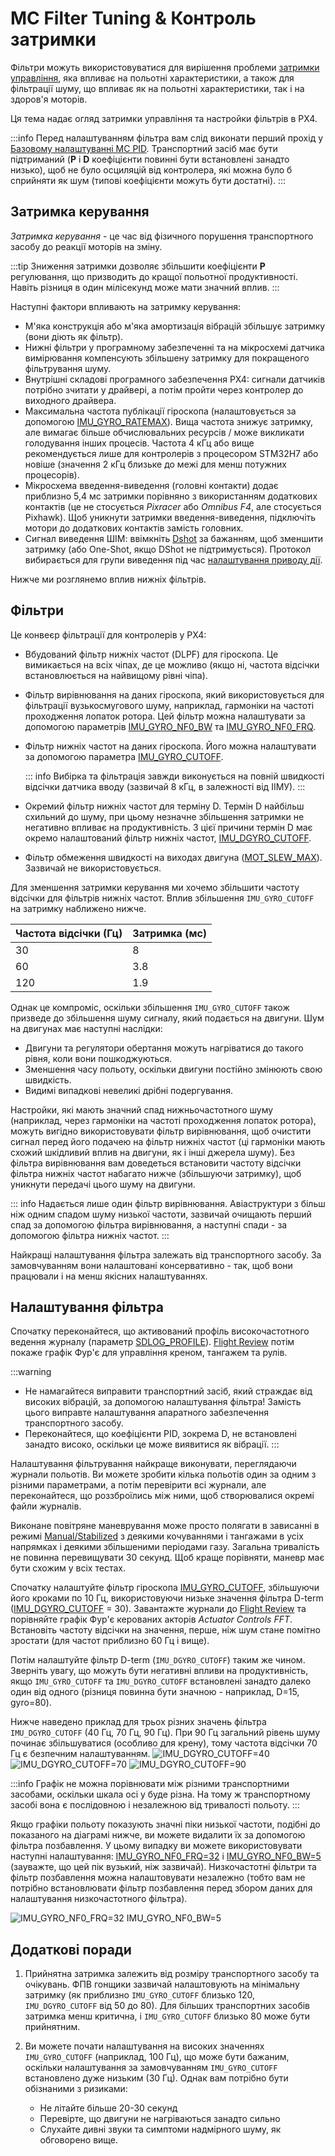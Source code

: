 # MC Filter Tuning & Контроль затримки

Фільтри можуть використовуватися для вирішення проблеми [затримки управління](#control-latency), яка впливає на польотні характеристики, а також для фільтрації шуму, що впливає як на польотні характеристики, так і на здоров'я моторів.

Ця тема надає огляд затримки управління та настройки фільтрів в PX4.

:::info Перед налаштуванням фільтра вам слід виконати перший прохід у [Базовому налаштуванні MC PID](../config_mc/pid_tuning_guide_multicopter_basic.md). Транспортний засіб має бути підтриманий (**P** і **D** коефіцієнти повинні бути встановлені занадто низько), щоб не було осциляцій від контролера, які можна було б сприйняти як шум (типові коефіцієнти можуть бути достатні).
:::

## Затримка керування

_Затримка керування_ - це час від фізичного порушення транспортного засобу до реакції моторів на зміну.

:::tip
Зниження затримки дозволяє збільшити коефіцієнти **P** регулювання, що призводить до кращої польотної продуктивності. Навіть різниця в один мілісекунд може мати значний вплив.
:::

Наступні фактори впливають на затримку керування:

- М'яка конструкція або м'яка амортизація вібрацій збільшує затримку (вони діють як фільтр).
- Нижні фільтри у програмному забезпеченні та на мікросхемі датчика вимірювання компенсують збільшену затримку для покращеного фільтрування шуму.
- Внутрішні складові програмного забезпечення PX4: сигнали датчиків потрібно зчитати у драйвері, а потім пройти через контролер до виходного драйвера.
- Максимальна частота публікації гіроскопа (налаштовується за допомогою [IMU_GYRO_RATEMAX](../advanced_config/parameter_reference.md#IMU_GYRO_RATEMAX)). Вища частота знижує затримку, але вимагає більше обчислювальних ресурсів / може викликати голодування інших процесів. Частота 4 кГц або вище рекомендується лише для контролерів з процесором STM32H7 або новіше (значення 2 кГц близьке до межі для менш потужних процесорів).
- Мікросхема введення-виведення (головні контакти) додає приблизно 5,4 мс затримки порівняно з використанням додаткових контактів (це не стосується _Pixracer_ або _Omnibus F4_, але стосується Pixhawk). Щоб уникнути затримки введення-виведення, підключіть мотори до додаткових контактів замість головних.
- Сигнал виведення ШІМ: ввімкніть [Dshot](../peripherals/dshot.md) за бажанням, щоб зменшити затримку (або One-Shot, якщо DShot не підтримується). Протокол вибирається для групи виведення під час [налаштування приводу дії](../config/actuators.md).

Нижче ми розглянемо вплив нижніх фільтрів.

## Фільтри

Це конвеєр фільтрації для контролерів у PX4:

- Вбудований фільтр нижніх частот (DLPF) для гіроскопа. Це вимикається на всіх чіпах, де це можливо (якщо ні, частота відсічки встановлюється на найвищому рівні чіпа).
- Фільтр вирівнювання на даних гіроскопа, який використовується для фільтрації вузькосмугового шуму, наприклад, гармоніки на частоті проходження лопаток ротора. Цей фільтр можна налаштувати за допомогою параметрів [IMU_GYRO_NF0_BW](../advanced_config/parameter_reference.md#IMU_GYRO_NF0_BW) та [IMU_GYRO_NF0_FRQ](../advanced_config/parameter_reference.md#IMU_GYRO_NF0_FRQ).
- Фільтр нижніх частот на даних гіроскопа. Його можна налаштувати за допомогою параметра [IMU_GYRO_CUTOFF](../advanced_config/parameter_reference.md#IMU_GYRO_CUTOFF).

  ::: info 
Вибірка та фільтрація завжди виконується на повній швидкості відсічки датчика вводу (зазвичай 8 кГц, в залежності від ІІМУ).
:::

- Окремий фільтр нижніх частот для терміну D. Термін D найбільш схильний до шуму, при цьому незначне збільшення затримки не негативно впливає на продуктивність. З цієї причини термін D має окремо налаштований фільтр нижніх частот, [IMU_DGYRO_CUTOFF](../advanced_config/parameter_reference.md#IMU_DGYRO_CUTOFF).
- Фільтр обмеження швидкості на виходах двигуна ([MOT_SLEW_MAX](../advanced_config/parameter_reference.md#MOT_SLEW_MAX)). Зазвичай не використовується.

Для зменшення затримки керування ми хочемо збільшити частоту відсічки для фільтрів нижніх частот. Вплив збільшення `IMU_GYRO_CUTOFF` на затримку наближено нижче.

| Частота відсічки (Гц) | Затримка (мс) |
| --------------------- | ------------- |
| 30                    | 8             |
| 60                    | 3.8           |
| 120                   | 1.9           |

Однак це компроміс, оскільки збільшення `IMU_GYRO_CUTOFF` також призведе до збільшення шуму сигналу, який подається на двигуни. Шум на двигунах має наступні наслідки:

- Двигуни та регулятори обертання можуть нагріватися до такого рівня, коли вони пошкоджуються.
- Зменшення часу польоту, оскільки двигуни постійно змінюють свою швидкість.
- Видимі випадкові невеликі дрібні подергування.

Настройки, які мають значний спад нижньочастотного шуму (наприклад, через гармоніки на частоті проходження лопаток ротора), можуть вигідно використовувати фільтр вирівнювання, щоб очистити сигнал перед його подачею на фільтр нижніх частот (ці гармоніки мають схожий шкідливий вплив на двигуни, як і інші джерела шуму). Без фільтра вирівнювання вам доведеться встановити частоту відсічки фільтра нижніх частот набагато нижче (збільшуючи затримку), щоб уникнути передачі цього шуму на двигуни.

::: info
Надається лише один фільтр вирівнювання.
Авіаструктури з більш ніж одним спадом шуму низької частоти, зазвичай очищають перший спад за допомогою фільтра вирівнювання, а наступні спади - за допомогою фільтра нижніх частот.
:::

Найкращі налаштування фільтра залежать від транспортного засобу. За замовчуванням вони налаштовані консервативно - так, щоб вони працювали і на менш якісних налаштуваннях.

## Налаштування фільтра

Спочатку переконайтеся, що активований профіль високочастотного ведення журналу (параметр [SDLOG_PROFILE](../advanced_config/parameter_reference.md#SDLOG_PROFILE)). [Flight Review](../getting_started/flight_reporting.md) потім покаже графік Фур'є для управління креном, тангажем та рулів.

:::warning

- Не намагайтеся виправити транспортний засіб, який страждає від високих вібрацій, за допомогою налаштування фільтра! Замість цього виправте налаштування апаратного забезпечення транспортного засобу.
- Переконайтеся, що коефіцієнти PID, зокрема D, не встановлені занадто високо, оскільки це може виявитися як вібрації.
:::

Налаштування фільтрування найкраще виконувати, переглядаючи журнали польотів. Ви можете зробити кілька польотів один за одним з різними параметрами, а потім перевірити всі журнали, але переконайтеся, що роззброїлись між ними, щоб створювалися окремі файли журналів.

Виконане повітряне маневрування може просто полягати в зависанні в режимі [Manual/Stabilized](../flight_modes_mc/manual_stabilized.md) з деякими кочуваннями і тангажами в усіх напрямках і деякими збільшеними періодами газу. Загальна тривалість не повинна перевищувати 30 секунд. Щоб краще порівняти, маневр має бути схожим у всіх тестах.

Спочатку налаштуйте фільтр гіроскопа [IMU_GYRO_CUTOFF](../advanced_config/parameter_reference.md#IMU_GYRO_CUTOFF), збільшуючи його кроками по 10 Гц, використовуючи низьке значення фільтра D-term ([IMU_DGYRO_CUTOFF](../advanced_config/parameter_reference.md#IMU_DGYRO_CUTOFF) = 30). Завантажте журнали до [Flight Review](https://logs.px4.io) та порівняйте графік Фур'є керованих акторів _Actuator Controls FFT_. Встановіть частоту відсічки на значення, перше, ніж шум стане помітно зростати (для частот приблизно 60 Гц і вище).

Потім налаштуйте фільтр D-term (`IMU_DGYRO_CUTOFF`) таким же чином. Зверніть увагу, що можуть бути негативні впливи на продуктивність, якщо `IMU_GYRO_CUTOFF` та `IMU_DGYRO_CUTOFF` встановлені занадто далеко один від одного (різниця повинна бути значною - наприклад, D=15, gyro=80).

Нижче наведено приклад для трьох різних значень фільтра `IMU_DGYRO_CUTOFF` (40 Гц, 70 Гц, 90 Гц). При 90 Гц загальний рівень шуму починає збільшуватися (особливо для крену), тому частота відсічки 70 Гц є безпечним налаштуванням. ![IMU_DGYRO_CUTOFF=40](../../assets/config/mc/filter_tuning/actuator_controls_fft_dgyrocutoff_40.png) ![IMU_DGYRO_CUTOFF=70](../../assets/config/mc/filter_tuning/actuator_controls_fft_dgyrocutoff_70.png) ![IMU_DGYRO_CUTOFF=90](../../assets/config/mc/filter_tuning/actuator_controls_fft_dgyrocutoff_90.png)

:::info
Графік не можна порівнювати між різними транспортними засобами, оскільки шкала осі у буде різна.
На тому ж транспортному засобі вона є послідовною і незалежною від тривалості польоту.
:::

Якщо графіки польоту показують значні піки низької частоти, подібні до показаного на діаграмі нижче, ви можете видалити їх за допомогою фільтра позбавлення. У цьому випадку ви можете використовувати наступні налаштування: [IMU_GYRO_NF0_FRQ=32](../advanced_config/parameter_reference.md#IMU_GYRO_NF0_FRQ) і [IMU_GYRO_NF0_BW=5](../advanced_config/parameter_reference.md#IMU_GYRO_NF0_BW) (зауважте, що цей пік вузький, ніж зазвичай). Низкочастотні фільтри та фільтр позбавлення можна налаштовувати незалежно (тобто вам не потрібно встановлювати фільтр позбавлення перед збором даних для налаштування низкочастотного фільтра).

![IMU_GYRO_NF0_FRQ=32 IMU_GYRO_NF0_BW=5](../../assets/config/mc/filter_tuning/actuator_controls_fft_gyro_notch_32.png)

## Додаткові поради

1. Прийнятна затримка залежить від розміру транспортного засобу та очікувань. ФПВ гонщики зазвичай налаштовують на мінімальну затримку (як приблизно `IMU_GYRO_CUTOFF` близько 120, `IMU_DGYRO_CUTOFF` від 50 до 80). Для більших транспортних засобів затримка менш критична, і `IMU_GYRO_CUTOFF` близько 80 може бути прийнятним.

1. Ви можете почати налаштування на високих значеннях `IMU_GYRO_CUTOFF` (наприклад, 100 Гц), що може бути бажаним, оскільки налаштування за замовчуванням `IMU_GYRO_CUTOFF` встановлено дуже низьким (30 Гц). Однак вам потрібно бути обізнаними з ризиками:
   - Не літайте більше 20-30 секунд
   - Перевірте, що двигуни не нагріваються занадто сильно
   - Слухайте дивні звуки та симптоми надмірного шуму, як обговорено вище.
